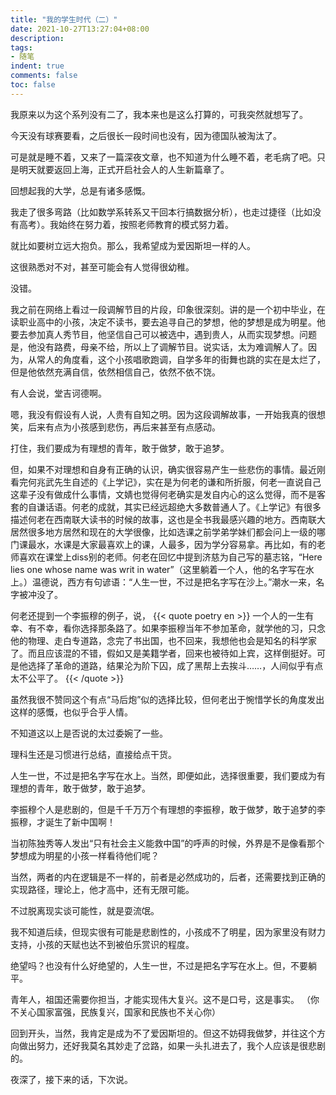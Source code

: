 ```yaml
---
title: "我的学生时代（二）"
date: 2021-10-27T13:27:04+08:00
description:
tags:
- 随笔
indent: true
comments: false
toc: false
---
```


我原来以为这个系列没有二了，我本来也是这么打算的，可我突然就想写了。

今天没有球赛要看，之后很长一段时间也没有，因为德国队被淘汰了。

可是就是睡不着，又来了一篇深夜文章，也不知道为什么睡不着，老毛病了吧。只是明天就要返回上海，正式开启社会人的人生新篇章了。

回想起我的大学，总是有诸多感慨。

我走了很多弯路（比如数学系转系又干回本行搞数据分析），也走过捷径（比如没有高考）。我始终在努力着，按照老师教育的模式努力着。

就比如要树立远大抱负。那么，我希望成为爱因斯坦一样的人。

这很熟悉对不对，甚至可能会有人觉得很幼稚。

没错。

我之前在网络上看过一段调解节目的片段，印象很深刻。讲的是一个初中毕业，在读职业高中的小孩，决定不读书，要去追寻自己的梦想，他的梦想是成为明星。他要去参加真人秀节目，他坚信自己可以被选中，遇到贵人，从而实现梦想。问题是，他没有路费，母亲不给，所以上了调解节目。说实话，太为难调解人了。因为，从常人的角度看，这个小孩唱歌跑调，自学多年的街舞也跳的实在是太烂了，但是他依然充满自信，依然相信自己，依然不依不饶。

有人会说，堂吉诃德啊。

嗯，我没有假设有人说，人贵有自知之明。因为这段调解故事，一开始我真的很想笑，后来有点为小孩感到悲伤，再后来甚至有点感动。

打住，我们要成为有理想的青年，敢于做梦，敢于追梦。

但，如果不对理想和自身有正确的认识，确实很容易产生一些悲伤的事情。最近刚看完何兆武先生自述的《上学记》，实在是为何老的谦和所折服，何老一直说自己这辈子没有做成什么事情，文婧也觉得何老确实是发自内心的这么觉得，而不是客套的自谦话语。何老的成就，其实已经远超绝大多数普通人了。《上学记》有很多描述何老在西南联大读书的时候的故事，这也是全书我最感兴趣的地方。西南联大居然很多地方居然和现在的大学很像，比如选课之前学弟学妹们都会问上一级的哪门课最水，水课是大家最喜欢上的课，人最多，因为学分容易拿。再比如，有的老师喜欢在课堂上diss别的老师。何老在回忆中提到济慈为自己写的墓志铭，“Here lies one whose name was writ in water”（这里躺着一个人，他的名字写在水上。）温德说，西方有句谚语：“人生一世，不过是把名字写在沙上。”潮水一来，名字被冲没了。

何老还提到一个李振穆的例子，说，
{{< quote poetry en >}}
一个人的一生有幸、有不幸，看你选择那条路了。如果李振穆当年不参加革命，就学他的习，只念他的物理、走白专道路，念完了书出国，也不回来，我想他也会是知名的科学家了。而且应该混的不错，假如又是美籍学者，回来也被待如上宾，这样倒挺好。可是他选择了革命的道路，结果沦为阶下囚，成了黑帮上去挨斗……，人间似乎有点太不公平了。
{{< /quote >}}


虽然我很不赞同这个有点“马后炮”似的选择比较，但何老出于惋惜学长的角度发出这样的感慨，也似乎合乎人情。

不知道这以上是否说的太过委婉了一些。

理科生还是习惯进行总结，直接给点干货。

人生一世，不过是把名字写在水上。当然，即便如此，选择很重要，我们要成为有理想的青年，敢于做梦，敢于追梦。

李振穆个人是悲剧的，但是千千万万个有理想的李振穆，敢于做梦，敢于追梦的李振穆，才诞生了新中国啊！

当初陈独秀等人发出“只有社会主义能救中国”的呼声的时候，外界是不是像看那个梦想成为明星的小孩一样看待他们呢？

当然，两者的内在逻辑是不一样的，前者是必然成功的，后者，还需要找到正确的实现路径，理论上，他才高中，还有无限可能。

不过脱离现实谈可能性，就是耍流氓。

我不知道后续，但现实很有可能是悲剧性的，小孩成不了明星，因为家里没有财力支持，小孩的天赋也达不到被伯乐赏识的程度。

绝望吗？也没有什么好绝望的，人生一世，不过是把名字写在水上。但，不要躺平。

青年人，祖国还需要你担当，才能实现伟大复兴。这不是口号，这是事实。
（你不关心国家富强，民族复兴，国家和民族也不关心你）

回到开头，当然，我肯定是成为不了爱因斯坦的。但这不妨碍我做梦，并往这个方向做出努力，还好我莫名其妙走了岔路，如果一头扎进去了，我个人应该是很悲剧的。

夜深了，接下来的话，下次说。